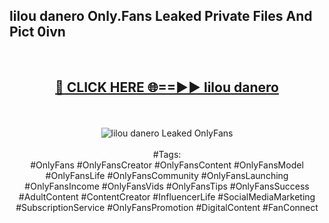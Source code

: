 <h2>lilou danero Only.Fans Leaked Private Files And Pict 0ivn</h2>
<br>
<div align="center">
<h2><a href="https://mediafiles.top/lilou_danero" rel="nofollow">🔴 CLICK HERE 🌐==►► lilou danero</a></h2>
<br>
<br>
<a href="https://mediafiles.top/lilou_danero" rel="nofollow" data-target="animated-image.originalLink"><img src="https://i.ibb.co.com/WyWwxjT/player-gif2.gif" alt="lilou danero Leaked OnlyFans" style="max-width: 100%; display: inline-block;" data-target="animated-image.originalImage"></a>
<br><br>
#Tags:
<br>
#OnlyFans #OnlyFansCreator #OnlyFansContent #OnlyFansModel #OnlyFansLife #OnlyFansCommunity #OnlyFansLaunching #OnlyFansIncome #OnlyFansVids #OnlyFansTips #OnlyFansSuccess #AdultContent #ContentCreator #InfluencerLife #SocialMediaMarketing #SubscriptionService #OnlyFansPromotion #DigitalContent #FanConnect
</div>
<br>